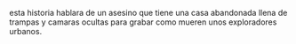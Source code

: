 esta historia hablara de un asesino que tiene una casa abandonada llena de trampas y camaras ocultas para grabar como mueren unos exploradores urbanos.